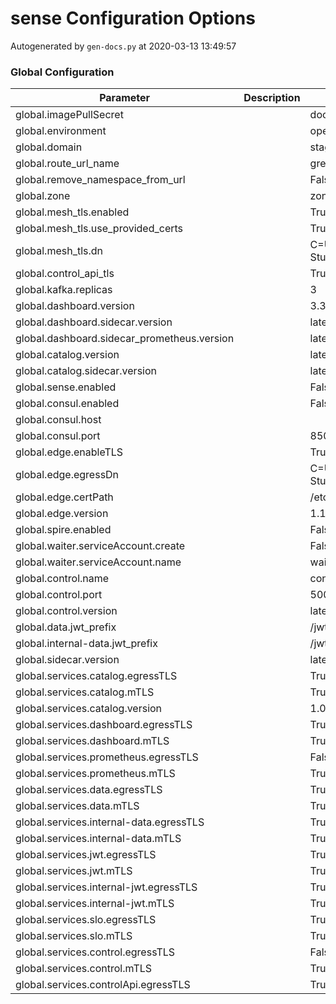 # sense Configuration Options

Autogenerated by `gen-docs.py` at 2020-03-13 13:49:57

### Global Configuration

|                 Parameter                 |Description|                                                  Default                                                   |
|-------------------------------------------|-----------|------------------------------------------------------------------------------------------------------------|
|global.imagePullSecret                     |           |docker.secret                                                                                               |
|global.environment                         |           |openshift                                                                                                   |
|global.domain                              |           |staging.deciphernow.com                                                                                     |
|global.route_url_name                      |           |greymatter                                                                                                  |
|global.remove_namespace_from_url           |           |False                                                                                                       |
|global.zone                                |           |zone-default-zone                                                                                           |
|global.mesh_tls.enabled                    |           |True                                                                                                        |
|global.mesh_tls.use_provided_certs         |           |True                                                                                                        |
|global.mesh_tls.dn                         |           |C=US,ST=Virginia,L=Alexandria,O=Decipher Technology Studios,OU=Engineering,CN=*.greymatter.svc.cluster.local|
|global.control_api_tls                     |           |True                                                                                                        |
|global.kafka.replicas                      |           |                                                                                                           3|
|global.dashboard.version                   |           |3.3.1                                                                                                       |
|global.dashboard.sidecar.version           |           |latest                                                                                                      |
|global.dashboard.sidecar_prometheus.version|           |latest                                                                                                      |
|global.catalog.version                     |           |latest                                                                                                      |
|global.catalog.sidecar.version             |           |latest                                                                                                      |
|global.sense.enabled                       |           |False                                                                                                       |
|global.consul.enabled                      |           |False                                                                                                       |
|global.consul.host                         |           |                                                                                                            |
|global.consul.port                         |           |                                                                                                        8500|
|global.edge.enableTLS                      |           |True                                                                                                        |
|global.edge.egressDn                       |           |C=US,ST=Virginia,L=Alexandria,O=Decipher Technology Studios,OU=Engineering,CN=edge                          |
|global.edge.certPath                       |           |/etc/proxy/tls/edge                                                                                         |
|global.edge.version                        |           |1.1.1                                                                                                       |
|global.spire.enabled                       |           |False                                                                                                       |
|global.waiter.serviceAccount.create        |           |False                                                                                                       |
|global.waiter.serviceAccount.name          |           |waiter-sa                                                                                                   |
|global.control.name                        |           |control                                                                                                     |
|global.control.port                        |           |                                                                                                       50000|
|global.control.version                     |           |latest                                                                                                      |
|global.data.jwt_prefix                     |           |/jwt                                                                                                        |
|global.internal-data.jwt_prefix            |           |/jwt                                                                                                        |
|global.sidecar.version                     |           |latest                                                                                                      |
|global.services.catalog.egressTLS          |           |True                                                                                                        |
|global.services.catalog.mTLS               |           |True                                                                                                        |
|global.services.catalog.version            |           |1.0.3                                                                                                       |
|global.services.dashboard.egressTLS        |           |True                                                                                                        |
|global.services.dashboard.mTLS             |           |True                                                                                                        |
|global.services.prometheus.egressTLS       |           |False                                                                                                       |
|global.services.prometheus.mTLS            |           |True                                                                                                        |
|global.services.data.egressTLS             |           |True                                                                                                        |
|global.services.data.mTLS                  |           |True                                                                                                        |
|global.services.internal-data.egressTLS    |           |True                                                                                                        |
|global.services.internal-data.mTLS         |           |True                                                                                                        |
|global.services.jwt.egressTLS              |           |True                                                                                                        |
|global.services.jwt.mTLS                   |           |True                                                                                                        |
|global.services.internal-jwt.egressTLS     |           |True                                                                                                        |
|global.services.internal-jwt.mTLS          |           |True                                                                                                        |
|global.services.slo.egressTLS              |           |True                                                                                                        |
|global.services.slo.mTLS                   |           |True                                                                                                        |
|global.services.control.egressTLS          |           |False                                                                                                       |
|global.services.control.mTLS               |           |True                                                                                                        |
|global.services.controlApi.egressTLS       |           |True                                                                                                        |

